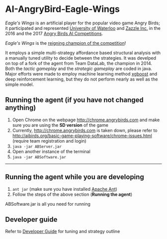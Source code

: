 # AI-AngryBird-Eagle-Wings
*Eagle's Wings* is an artificial player for the popular video game Angry Birds; it participated and represented [University of Waterloo](https://uwaterloo.ca/) and [Zazzle Inc.](https://www.zazzle.com/) in the 2016 and the 2017 [Angry Birds AI Competitions](http://aibirds.org).  

*Eagle's Wings* is the [reigning champion of the competition](http://aibirds.org/angry-birds-ai-competition/competition-results.html)!  

It employs a simple multi-strategy affordance based structural analysis with a manually tuned utility to decide between the strategies. It was develped on top of a fork of the agent from Team DataLab, the champion in 2014. Both the *tactic gameplay* and the *strategic gameplay* are coded in java. Major efforts were made to employ machine learning method [xgboost](https://github.com/dmlc/xgboost) and deep reinforcement learning, but they do not perform nearly as well as the simple model.

## Running the agent (if you have not changed anything)

 1. Open Chrome on the webpage http://chrome.angrybirds.com and make sure you are using the **SD version** of the game 
 1. Currently, http://chrome.angrybirds.com is taken down, please refer to http://aibirds.org/basic-game-playing-software/chrome-issues.html  (require team registration and login)
 1. `java -jar ABServer.jar`
 1. Open another instance of the terminal
 1. `java -jar ABSoftware.jar`

---

## Running the agent while you are developing


 1. `ant jar` (make sure you have installed [Apache Ant](http://ant.apache.org/manual/install.html))
 2. Follow the steps of the above section (**Running the agent**)
 
ABSoftware.jar is all you need for running

## Developer guide

Refer to [Developer Guide](/docs/developerguide.md) for tuning and strategy outline

